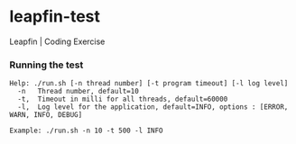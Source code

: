 # leapfin-test

Leapfin | Coding Exercise

### Running the test

```
Help: ./run.sh [-n thread number] [-t program timeout] [-l log level]
  -n   Thread number, default=10
  -t,  Timeout in milli for all threads, default=60000
  -l,  Log level for the application, default=INFO, options : [ERROR, WARN, INFO, DEBUG]

Example: ./run.sh -n 10 -t 500 -l INFO
```